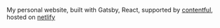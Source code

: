 My personal website, built with Gatsby, React, supported by [contentful](https://www.contentful.com/), hosted on [netlify](https://www.netlify.com/)
